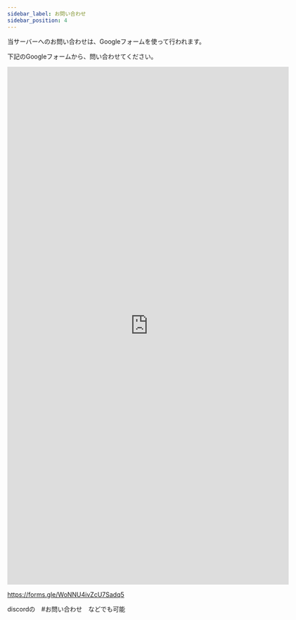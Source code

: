 ```yaml
---
sidebar_label: お問い合わせ
sidebar_position: 4
---
```

当サーバーへのお問い合わせは、Googleフォームを使って行われます。

下記のGoogleフォームから、問い合わせてください。

<iframe src="https://docs.google.com/forms/d/e/1FAIpQLSfCmw6R3HWuNe-CTwWKnL3V4-7jQ8Oug-0mnfw8s2d9uR9f9Q/viewform?embedded=true" width="640" height="1176" frameborder="0" marginheight="0" marginwidth="0">読み込んでいます…</iframe>

https://forms.gle/WoNNU4ivZcU7Sadq5

discordの　#お問い合わせ　などでも可能